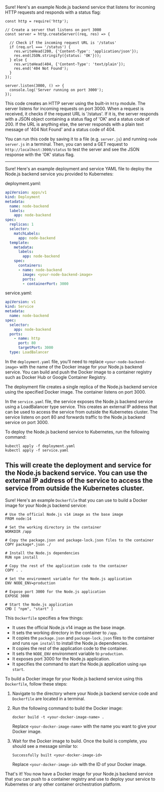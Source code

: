 Sure! Here's an example Node.js backend service that listens for incoming HTTP requests and responds with a status flag:

```
const http = require('http');

// Create a server that listens on port 3000
const server = http.createServer((req, res) => {

  // Check if the incoming request URL is '/status'
  if (req.url === '/status') {
    res.writeHead(200, {'Content-Type': 'application/json'});
    res.end(JSON.stringify({status: 'OK'}));
  } else {
    res.writeHead(404, {'Content-Type': 'text/plain'});
    res.end('404 Not Found');
  }
});

server.listen(3000, () => {
  console.log('Server running on port 3000');
});
```

This code creates an HTTP server using the built-in `http` module. The server listens for incoming requests on port 3000. When a request is received, it checks if the request URL is '/status'. If it is, the server responds with a JSON object containing a status flag of 'OK' and a status code of 200. If the URL is anything else, the server responds with a plain text message of '404 Not Found' and a status code of 404.

You can run this code by saving it to a file (e.g. `server.js`) and running `node server.js` in a terminal. Then, you can send a GET request to `http://localhost:3000/status` to test the server and see the JSON response with the 'OK' status flag.


---

Sure! Here's an example deployment and service YAML file to deploy the Node.js backend service you provided to Kubernetes:

deployment.yaml:

```yaml
apiVersion: apps/v1
kind: Deployment
metadata:
  name: node-backend
  labels:
    app: node-backend
spec:
  replicas: 1
  selector:
    matchLabels:
      app: node-backend
  template:
    metadata:
      labels:
        app: node-backend
    spec:
      containers:
      - name: node-backend
        image: <your-node-backend-image>
        ports:
        - containerPort: 3000
```

service.yaml:

```yaml
apiVersion: v1
kind: Service
metadata:
  name: node-backend
spec:
  selector:
    app: node-backend
  ports:
    - name: http
      port: 80
      targetPort: 3000
  type: LoadBalancer
```

In the `deployment.yaml` file, you'll need to replace `<your-node-backend-image>` with the name of the Docker image for your Node.js backend service. You can build and push the Docker image to a container registry such as Docker Hub or Google Container Registry.

The deployment file creates a single replica of the Node.js backend service using the specified Docker image. The container listens on port 3000.

In the `service.yaml` file, the service exposes the Node.js backend service using a LoadBalancer type service. This creates an external IP address that can be used to access the service from outside the Kubernetes cluster. The service listens on port 80 and forwards traffic to the Node.js backend service on port 3000.

To deploy the Node.js backend service to Kubernetes, run the following command:

```
kubectl apply -f deployment.yaml
kubectl apply -f service.yaml
```

This will create the deployment and service for the Node.js backend service. You can use the external IP address of the service to access the service from outside the Kubernetes cluster.
---
Sure! Here's an example `Dockerfile` that you can use to build a Docker image for your Node.js backend service:

```
# Use the official Node.js v14 image as the base image
FROM node:14

# Set the working directory in the container
WORKDIR /app

# Copy the package.json and package-lock.json files to the container
COPY package*.json ./

# Install the Node.js dependencies
RUN npm install

# Copy the rest of the application code to the container
COPY . .

# Set the environment variable for the Node.js application
ENV NODE_ENV=production

# Expose port 3000 for the Node.js application
EXPOSE 3000

# Start the Node.js application
CMD [ "npm", "start" ]
```

This `Dockerfile` specifies a few things:

- It uses the official Node.js v14 image as the base image.
- It sets the working directory in the container to `/app`.
- It copies the `package.json` and `package-lock.json` files to the container and runs `npm install` to install the Node.js dependencies.
- It copies the rest of the application code to the container.
- It sets the `NODE_ENV` environment variable to `production`.
- It exposes port 3000 for the Node.js application.
- It specifies the command to start the Node.js application using `npm start`.

To build a Docker image for your Node.js backend service using this `Dockerfile`, follow these steps:

1. Navigate to the directory where your Node.js backend service code and `Dockerfile` are located in a terminal.
2. Run the following command to build the Docker image:

   ```
   docker build -t <your-docker-image-name> .
   ```

   Replace `<your-docker-image-name>` with the name you want to give your Docker image.

3. Wait for the Docker image to build. Once the build is complete, you should see a message similar to:

   ```
   Successfully built <your-docker-image-id>
   ```

   Replace `<your-docker-image-id>` with the ID of your Docker image.

That's it! You now have a Docker image for your Node.js backend service that you can push to a container registry and use to deploy your service to Kubernetes or any other container orchestration platform.